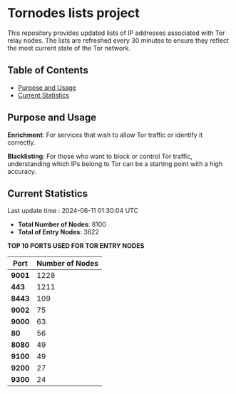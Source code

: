 # Tornodes lists project

This repository provides updated lists of IP addresses associated with Tor relay nodes. The lists are refreshed every 30 minutes to ensure they reflect the most current state of the Tor network.

## Table of Contents

- [Purpose and Usage](#purpose-and-usage)
- [Current Statistics](#current-statistics)


## Purpose and Usage

**Enrichment**: For services that wish to allow Tor traffic or identify it correctly.

**Blacklisting**: For those who want to block or control Tor traffic, understanding which IPs belong to Tor can be a starting point with a high accuracy.

## Current Statistics

Last update time : 2024-06-11 01:30:04 UTC

- **Total Number of Nodes**: 8100
- **Total of Entry Nodes**: 3622

**TOP 10 PORTS USED FOR TOR ENTRY NODES**

| **Port** | **Number of Nodes** |
|------|-----------------|
| **9001**   | 1228  |
| **443**   | 1211  |
| **8443**   | 109  |
| **9002**   | 75  |
| **9000**   | 63  |
| **80**   | 56  |
| **8080**   | 49  |
| **9100**   | 49  |
| **9200**   | 27  |
| **9300**   | 24  |

